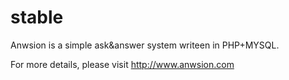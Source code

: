 stable
======

Anwsion is a simple ask&amp;answer system writeen in PHP+MYSQL.

For more details, please visit http://www.anwsion.com
